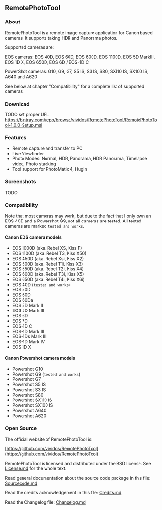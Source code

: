 ## RemotePhotoTool ##

### About ###

RemotePhotoTool is a remote image capture application for Canon based cameras. It supports taking HDR and Panorama photos.

Supported cameras are:

EOS cameras: EOS 40D, EOS 60D, EOS 600D, EOS 1100D, EOS 5D MarkIII, EOS 1D X, EOS 650D, EOS 6D / EOS-1D C

PowerShot cameras: G10, G9, G7, S5 IS, S3 IS, S80, SX110 IS, SX100 IS, A640 and A620

See below at chapter "Compatibility" for a complete list of supported cameras.

### Download ###

TODO set proper URL
https://bintray.com/repo/browse/vividos/RemotePhotoTool/RemotePhotoTool-1.0.0-Setup.msi

### Features ###

* Remote capture and transfer to PC
* Live Viewfinder
* Photo Modes: Normal, HDR, Panorama, HDR Panorama, Timelapse video, Photo stacking
* Tool support for PhotoMatix 4, Hugin

### Screenshots ###

TODO

### Compatibility ###

Note that most cameras may work, but due to the fact that I only own an EOS 40D and a Powershot G9, not all cameras are tested. All tested cameras are marked  `tested and works`.

#### Canon EOS camera models ####
- EOS 1000D  (aka. Rebel XS, Kiss F)
- EOS 1100D (aka. Rebel T3, Kiss X50)
- EOS 450D (aka. Rebel Xsi, Kiss X2)
- EOS 500D (aka. Rebel T1i, Kiss X3)
- EOS 550D (aka. Rebel T2i, Kiss X4)
- EOS 600D (aka. Rebel T3i, Kiss X5)
- EOS 650D (aka. Rebel T4i, Kiss X6i)
- EOS 40D (`tested and works`)
- EOS 50D
- EOS 60D 
- EOS 60Da 
- EOS 5D Mark II
- EOS 5D Mark III
- EOS 6D
- EOS 7D
- EOS-1D C
- EOS-1D Mark III
- EOS-1Ds Mark III
- EOS-1D Mark IV
- EOS 1D X

#### Canon Powershot camera models ####
- Powershot G10
- Powershot G9 (`tested and works`)
- Powershot G7
- Powershot S5 IS
- Powershot S3 IS
- Powershot S80
- Powershot SX110 IS
- Powershot SX100 IS
- Powershot A640
- Powershot A620

### Open Source ###

The official website of RemotePhotoTool is:

[https://github.com/vividos/RemotePhotoTool](https://github.com/vividos/RemotePhotoTool)

RemotePhotoTool is licensed and distributed under the BSD license. See [License.md](License.md) for
the whole text.

Read general documentation about the source code package in this file: [Sourcecode.md](Sourcecode.md)

Read the credits acknowledgement in this file: [Credits.md](Credits.md)

Read the Changelog file: [Changelog.md](Changelog.md)
